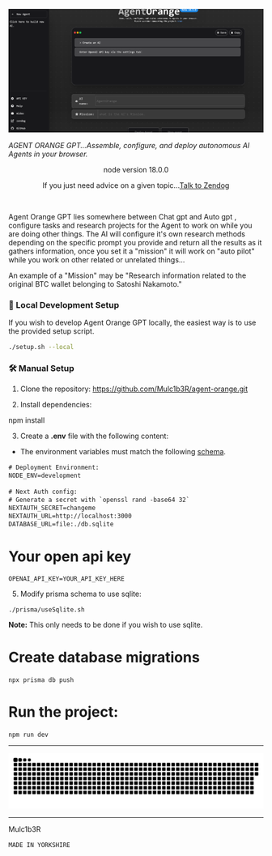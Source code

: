 ![Alt text](agent-orange.png)

  <em> AGENT ORANGE GPT...Assemble, configure, and deploy autonomous AI Agents in your browser.  </em>
</p>
<p align="center">
    node version 18.0.0
</p>

<p align="center">
If you just need advice on a given topic...<a href="https://zendog-psico-mojo.vercel.app/">Talk to Zendog </a>

</p>
<br>

Agent Orange GPT lies somewhere between Chat gpt and Auto gpt , configure tasks and research projects
for the Agent to work on while you are doing other things.
The AI will configure it's own research methods depending on the specific prompt you provide and return all the results
as it gathers information, once you set it a "mission" it will work on "auto pilot" while you work on other related or unrelated
things...

An example of a "Mission" may be "Research information related to the original BTC wallet belonging to Satoshi Nakamoto."

### 👷 Local Development Setup

If you wish to develop Agent Orange GPT locally, the easiest way is to
use the provided setup script.

```bash
./setup.sh --local
```

### 🛠️ Manual Setup

1. Clone the repository: https://github.com/Mulc1b3R/agent-orange.git

2. Install dependencies:

npm install

3. Create a **.env** file with the following content:

 * The environment variables must match the following [schema](https://github.com/psico-mojo/aibot/blob/main/src/env/schema.mjs).

```
# Deployment Environment:
NODE_ENV=development

# Next Auth config:
# Generate a secret with `openssl rand -base64 32`
NEXTAUTH_SECRET=changeme
NEXTAUTH_URL=http://localhost:3000
DATABASE_URL=file:./db.sqlite
```
# Your open api key

```
OPENAI_API_KEY=YOUR_API_KEY_HERE
```

5. Modify prisma schema to use sqlite:

```
./prisma/useSqlite.sh
```

**Note:** This only needs to be done if you wish to use sqlite.


# Create database migrations
```
npx prisma db push
```
# Run the project:
```
npm run dev
```
******************************************************************************************************************************
![Alt text](snake.svg)
******************************************************************************************************************************
Mulc1b3R
```
MADE IN YORKSHIRE
```




